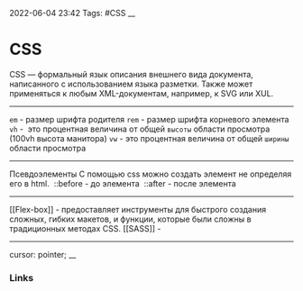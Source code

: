 2022-06-04 23:42
Tags: #CSS
__
# CSS
CSS — формальный язык описания внешнего вида документа, написанного с использованием языка разметки. Также может применяться к любым XML-документам, например, к SVG или XUL.

---
`em` - размер шрифта родителя
`rem` - размер шрифта корневого элемента
`vh` -  это процентная величина от общей `высоты` области просмотра (100vh высота манитора)
`vw` -  это процентная величина от общей `ширины` области просмотра

---
Псевдоэлементы
С помощью css можно создать элемент не определяя его в html. 
::before - до элемента 
::after - после элемента

---
[[Flex-box]] - предоставляет инструменты для быстрого создания сложных, гибких макетов, и функции, которые были сложны в традиционных методах CSS.
[[SASS]] - 

---
cursor: pointer;
__
### Links
